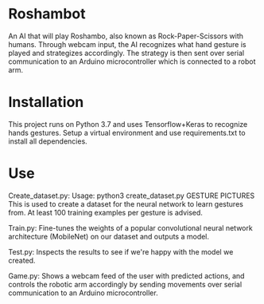 # Roshambot

An AI that will play Roshambo, also known as Rock-Paper-Scissors with humans. Through webcam input, the AI recognizes what hand gesture is played and strategizes accordingly. The strategy is then sent over serial communication to an Arduino microcontroller which is connected to a robot arm.

# Installation

This project runs on Python 3.7 and uses Tensorflow+Keras to recognize hands gestures.
Setup a virtual environment and use requirements.txt to install all dependencies.

# Use

Create_dataset.py: Usage: python3 create_dataset.py GESTURE PICTURES
This is used to create a dataset for the neural network to learn gestures from. At least 100 training examples per gesture is advised.

Train.py: Fine-tunes the weights of a popular convolutional neural network architecture (MobileNet) on our dataset and outputs a model.

Test.py: Inspects the results to see if we're happy with the model we created.

Game.py: Shows a webcam feed of the user with predicted actions, and controls the robotic arm accordingly by sending movements over serial communication to an Arduino microcontroller.

